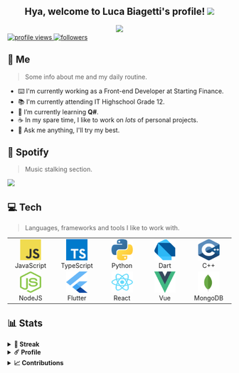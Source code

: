 <!-- Welcome section. -->
<div align="center">
  <h2> Hya, welcome to Luca Biagetti's profile! <img src="https://media.tenor.com/images/1963c1bf2abc4950a12284148a81eb61/tenor.gif" height="40px"></h2>
  <a href="https://github.com/isladot">
    <img src="https://readme-typing-svg.herokuapp.com?font=Montserrat&color=C792EA&center=true&vCenter=true&lines=front-end+developer.;professional+botmancer.;anime+addict+-.-"/>
  </a>
  <br />
</div>

<!-- Banners section. -->
<div>  
  <a href="https://github.com/isladot">
    <img src="https://komarev.com/ghpvc/?username=isladot" alt="profile views" />
  </a>
  <a href="https://github.com/isladot">
    <img src="https://img.shields.io/github/followers/isladot?label=Followers" alt="followers" />
  </a>
</div>

<!-- About section. -->
<h2>🌸 Me</h2>

> Some info about me and my daily routine.

- ⌨️ I'm currently working as a Front-end Developer at Starting Finance.
- 📚 I'm currently attending IT Highschool Grade 12.
- 🌱 I’m currently learning **Q#**.
- ☕ In my spare time, I like to work on *lots* of personal projects.
- 💬 Ask me anything, I'll try my best.

<!-- Spotify section. -->
<h2>🎵 Spotify</h2>

> Music stalking section.

<a href="https://open.spotify.com/user/iyp449gpvmgrzw82i8xptf7up">
  <img src="https://spotify-readme-widget.herokuapp.com/api/spotify/now" />
</a>

<!-- Tech section. -->
<h2>💻 Tech</h2>

> Languages, frameworks and tools I like to work with.

<table>
  <tr>
    <td align="center" width="96">
      <img src="./assets/javascript.svg" width="48" height="48" alt="JavaScript" />
      <br>
      JavaScript
    </td>
    <td align="center" width="96">
      <img src="./assets/typescript.svg" width="48" height="48" alt="TypeScript" />
      <br>
      TypeScript
    </td>
    <td align="center" width="96">
      <img src="./assets/python.svg" width="48" height="48" alt="Python" />
      <br>
      Python
    </td>
    <td align="center" width="96">
      <img src="./assets/dart.svg" width="48" height="48" alt="Dart" />
      <br>
      Dart
    </td>
    <td align="center" width="96">
      <img src="./assets/cplusplus.svg" width="48" height="48" alt="C++" />
      <br>
      C++
    </td>
  </tr>
  <tr>
    <td align="center" width="96">
      <img src="./assets/nodejs.svg" width="48" height="48" alt="NodeJS" />
      <br>
      NodeJS
    </td>
    <td align="center" width="96">
      <img src="./assets/flutter.svg" width="48" height="48" alt="Flutter" />
      <br>
      Flutter
    </td>
    <td align="center" width="96">
      <img src="./assets/react.svg" width="48" height="48" alt="React" />
      <br>
      React
    </td>
    <td align="center" width="96">
      <img src="./assets/vue.svg" width="48" height="48" alt="Vue" />
      <br>
      Vue
    </td>
    <td align="center" width="96">
      <img src="./assets/mongodb.svg" width="48" height="48" alt="MongoDB" />
      <br>
      MongoDB
    </td>
  </tr>
</table>

<!-- Stats section. -->
<h2>📊 Stats</h2>
<details>
  <summary><b>👾 Streak</b></summary>
  <br />
  <div align="center">
    <img height="200px" src="http://github-readme-streak-stats.herokuapp.com?user=isladot&theme=material-palenight&hide_border=true" />
  </div>
  <br />
</details>

<details>
  <summary><b>☄️ Profile</b></summary>
  <br />  
  <div align="center">
    <img height="140px" src="https://github-readme-stats.vercel.app/api?username=isladot&hide_border=true&hide_title=true&count_private=true&include_all_commits=true&show_icons=true&theme=material-palenight" />
    <img height="140px" src="https://github-readme-stats.vercel.app/api/top-langs/?username=isladot&hide=html&hide_title=true&hide_border=true&layout=compact&langs_count=8&theme=material-palenight" />
  </div>
  <br />
</details>

<details>
  <summary><b>📈 Contributions</b></summary>
  <br />  
  <div align="center">
    <img width="95%" src="https://activity-graph.herokuapp.com/graph?username=isladot&bg_color=292d3e&color=a6accd&line=c792ea&point=89ddff&hide_border=true" />
  </div>
  <br />
</details>

